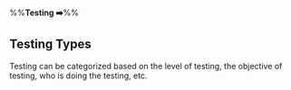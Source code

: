 <link rel="stylesheet" href="{{baseUrl}}/css/textbook.css">

<div class="website-content">

%%**Testing :arrow_right:**%%

## Testing Types

<div id="main">

Testing can be categorized based on the level of testing, the objective of testing, who is doing the testing, etc.

<include src="./unitTesting/topicPanel.md" />
<include src="./integrationTesting/topicPanel.md" />
<include src="./systemTesting/topicPanel.md" />
<include src="./alphaBetaTesting/topicPanel.md" />
<include src="./developerTesting/topicPanel.md" />
<include src="./exploratoryVsScriptedTesting/topicPanel.md" />
<include src="./acceptanceTesting/topicPanel.md" />
<include src="./regressionTesting/topicPanel.md" />

</div>

</div>
